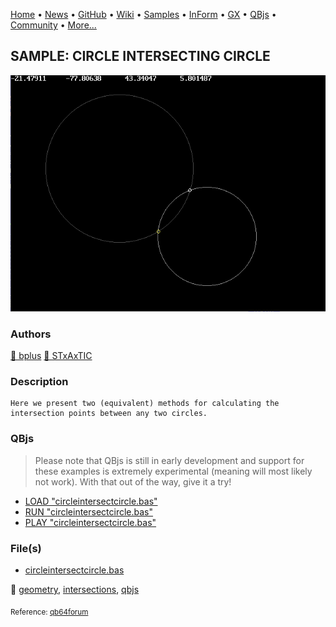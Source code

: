 [Home](https://qb64.com) • [News](../../news.md) • [GitHub](https://github.com/QB64Official/qb64) • [Wiki](wiki.md) • [Samples](../../samples.md) • [InForm](../../inform.md) • [GX](../../gx.md) • [QBjs](../../qbjs.md) • [Community](../../community.md) • [More...](../../more.md)

## SAMPLE: CIRCLE INTERSECTING CIRCLE

![circleintersectcircle.png](img/circleintersectcircle.png)

### Authors

[🐝 bplus](../bplus.md) [🐝 STxAxTIC](../stxaxtic.md) 

### Description

```text
Here we present two (equivalent) methods for calculating the intersection points between any two circles.
```

### QBjs

> Please note that QBjs is still in early development and support for these examples is extremely experimental (meaning will most likely not work). With that out of the way, give it a try!

* [LOAD "circleintersectcircle.bas"](https://qbjs.org/index.html?src=https://qb64.com/samples/circle-intersecting-circle/src/circleintersectcircle.bas)
* [RUN "circleintersectcircle.bas"](https://qbjs.org/index.html?mode=auto&src=https://qb64.com/samples/circle-intersecting-circle/src/circleintersectcircle.bas)
* [PLAY "circleintersectcircle.bas"](https://qbjs.org/index.html?mode=play&src=https://qb64.com/samples/circle-intersecting-circle/src/circleintersectcircle.bas)

### File(s)

* [circleintersectcircle.bas](src/circleintersectcircle.bas)

🔗 [geometry](../geometry.md), [intersections](../intersections.md), [qbjs](../qbjs.md)


<sub>Reference: [qb64forum](https://qb64forum.alephc.xyz/index.php?topic=2299.0) </sub>
